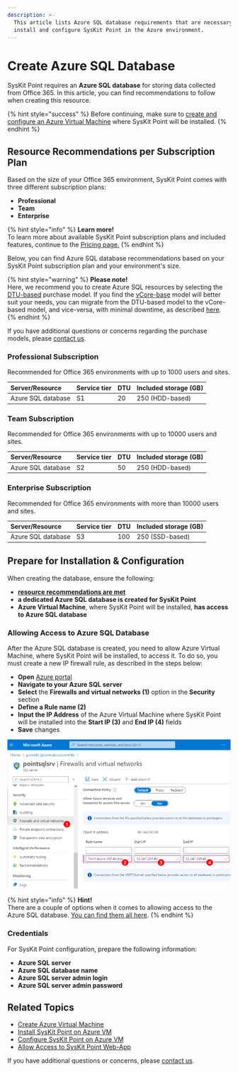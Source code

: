 ```yaml
---
description: >-
  This article lists Azure SQL database requirements that are necessary to
  install and configure SysKit Point in the Azure environment.
---
```


# Create Azure SQL Database

SysKit Point requires an **Azure SQL database** for storing data collected from Office 365. In this article, you can find recommendations to follow when creating this resource.

{% hint style="success" %}
Before continuing, make sure to [create and configure an Azure Virtual Machine](create-azure-vm.md) where SysKit Point will be installed.
{% endhint %}

## Resource Recommendations per Subscription Plan

Based on the size of your Office 365 environment, SysKit Point comes with three different subscription plans:

* **Professional**
* **Team**
* **Enterprise**

{% hint style="info" %}
**Learn more!**  
To learn more about available SysKit Point subscription plans and included features, continue to the [Pricing page.](https://www.syskit.com/products/point/pricing/)
{% endhint %}

Below, you can find Azure SQL database recommendations based on your SysKit Point subscription plan and your environment's size.

{% hint style="warning" %}
**Please note!**  
Here, we recommend you to create Azure SQL resources by selecting the [DTU-based](https://docs.microsoft.com/en-us/azure/azure-sql/database/service-tiers-dtu) purchase model. If you find the [vCore-base](https://docs.microsoft.com/en-us/azure/azure-sql/database/service-tiers-vcore?tabs=azure-portal) model will better suit your needs, you can migrate from the DTU-based model to the vCore-based model, and vice-versa, with minimal downtime, as described [here](https://docs.microsoft.com/en-us/azure/azure-sql/database/migrate-dtu-to-vcore#migrate-a-database).
{% endhint %}

If you have additional questions or concerns regarding the purchase models, please [contact us](https://www.syskit.com/contact-us/).

### Professional Subscription

Recommended for Office 365 environments with up to 1000 users and sites.

| Server/Resource | Service tier | DTU | Included storage \(GB\) |
| :--- | :--- | :--- | :--- |
| Azure SQL database | S1 | 20 | 250 \(HDD-based\) |

### Team Subscription

Recommended for Office 365 environments with up to 10000 users and sites.

| Server/Resource | Service tier | DTU | Included storage \(GB\) |
| :--- | :--- | :--- | :--- |
| Azure SQL database | S2 | 50 | 250 \(HDD-based\) |

### Enterprise Subscription

Recommended for Office 365 environments with more than 10000 users and sites.

| Server/Resource | Service tier | DTU | Included storage \(GB\) |
| :--- | :--- | :--- | :--- |
| Azure SQL database | S3 | 100 | 250 \(SSD-based\) |

## Prepare for Installation & Configuration

When creating the database, ensure the following:

* [**resource recommendations are met**](create-azure-sql-database.md#resource-recommendations-per-subscription-plan)
* **a dedicated Azure SQL database is created for SysKit Point**
* **Azure Virtual Machine**, where SysKit Point will be installed, **has access to Azure SQL database**

### Allowing Access to Azure SQL Database

After the Azure SQL database is created, you need to allow Azure Virtual Machine, where SysKit Point will be installed, to access it. To do so, you must create a new IP firewall rule, as described in the steps below:

* **Open** [Azure portal](https://portal.azure.com)
* **Navigate to your Azure SQL server**
* **Select** the **Firewalls and virtual networks \(1\)** option in the **Security** section
* **Define a Rule name \(2\)**
* **Input the IP Address** of the Azure Virtual Machine where SysKit Point will be installed into the **Start IP \(3\)** and **End IP \(4\)** fields
* **Save** changes

![Azure SQL - Adding a firewall rule](../../../.gitbook/assets/create-azure-sql-database_allow-access.png)

{% hint style="info" %}
**Hint!**  
There are a couple of options when it comes to allowing access to the Azure SQL database. [You can find them all here](https://docs.microsoft.com/en-us/azure/azure-sql/database/network-access-controls-overview).
{% endhint %}

### Credentials

For SysKit Point configuration, prepare the following information:

* **Azure SQL server**
* **Azure SQL database name**
* **Azure SQL server admin login**
* **Azure SQL server admin password**

## Related Topics

* [Create Azure Virtual Machine](create-azure-vm.md)
* [Install SysKit Point on Azure VM](../install-syskit-point-on-azure-vm.md) 
* [Configure SysKit Point on Azure VM](../configure-syskit-point-on-azure-vm.md)
* [Allow Access to SysKit Point Web-App](../allow-access-to-syskit-point-web-app.md)

If you have additional questions or concerns, please [contact us](https://www.syskit.com/contact-us/).

